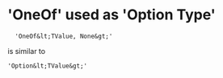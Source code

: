 # 'OneOf' used as 'Option Type'

      'OneOf&lt;TValue, None&gt;'

is similar to

    'Option&lt;TValue&gt;'
